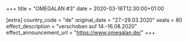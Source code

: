 +++
title = "OMEGALAN #3"
date = 2020-03-16T12:30:00+01:00

[extra]
country_code = "de"
original_date = "27.–29.03.2020"
seats = 80
effect_description = "verschoben auf 14.–16.08.2020"
effect_announcement_url = "https://www.omegalan.de/"
+++
